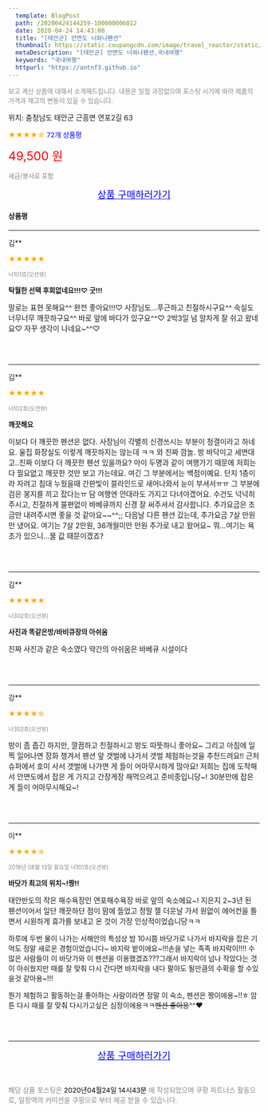 ```yaml
---
  template: BlogPost
  path: /20200424144259-100000006012
  date: 2020-04-24 14:43:00
  title: "[태안군] 안면도 너와나펜션"
  thumbnail: https://static.coupangcdn.com/image/travel_reactor/static/booking/image/pension/ddnayo/ffa83601-043c-4646-a898-6580c2e4bee9.jpg
  metaDescription: "[태안군] 안면도 너와나펜션,국내여행"
  keywords: "국내여행"
  httpurl: "https://antnf3.github.io"
---
```

  
<span style="color: #888;font-size:0.8rem">보고 계신 상품에 대해서 소개해드립니다.
내용은 일절 과장없으며 포스팅 시기에 따라 제품의 가격과 재고의 변동이 있을 수 있습니다.</span>
  
<span style="font-size: 0.9rem;">위치: 충청남도 태안군 근흥면 연포2길 63</span>
  
<span style="color: orange;">★★★★☆</span> <span style="color: blue;font-size: 0.85rem;">72개 상품평</span>
  
<span style="color: red;font-size: 1.5rem;">49,500 원</span>
  
<span style="color: #888;font-size:0.8rem">세금/봉사료 포함</span>





<p align="center"><a href="http://me2.do/FY7KCgXj" style="font-size: 1.2rem; color: blue;">상품 구매하러가기</a></p>

#### 상품평
  
---
  
김**
    
<span style="color: orange;">★★★★★</span>
    
<span style="color: #888;font-size:0.7rem">너101호(오션뷰)</span>
    
<span style="font-size:0.85rem">**탁월한 선택 후회없네요!!!♡ 굿!!!**</span>
    
<span style="font-size: 0.9rem;">말로는 표현 못해요^^
완전 좋아요!!!♡
사장님도...푸근하고 친절하시구요^^
숙실도 너무너무 깨끗하구요^^
바로 앞에 바다가 있구요^^♡
2박3일 넘 알차게 잘 쉬고 왔네요♡
자꾸 생각이 나네요~^^♡</span>
    
<br>
<br>

---
  
김**
    
<span style="color: orange;">★★★★★</span>
    
<span style="color: #888;font-size:0.7rem">너102호(오션뷰)</span>
    
<span style="font-size:0.85rem">**깨끗해요**</span>
    
<span style="font-size: 0.9rem;">이보다 더 깨끗한 펜션은 없다.
사장님이 각별히 신경쓰시는 부분이 청결이라고 하네요.
울집 화장실도 이렇게 깨끗하지는 않는데 ㅋㅋ 와 진짜 깜놀. 방 바닥이고 세면대고..진짜 이보다 더 깨끗한 펜션 있을까요?
 아이 두명과 같이 여행가기 때문에 저희는 다 필요없고 깨끗한 것만 보고 가는데요. 여긴 그 부분에서는 백점이예요.
단지 1층이라 자려고 침대 누웠을때 간판빛이 블라인드로 새어나와서 눈이 부셔서ㅠㅠ 그 부분에 검은 봉지를 끼고 잤다는ㅠ 담 여행엔 안대라도 가지고 다녀야겠어요.
수건도 넉넉히 주시고, 친절하게 불편없이 바베큐까지 신경 잘 써주셔서 감사합니다.
추가요금은 조금만 내려주시면 좋을 것 같아요~~^^;;
다음날 다른 펜션 갔는데, 추가요금 7살 만원만 냈어요.
여기는 7살 2만원, 36개월미만 만원 추가로 내고 왔어요~ 뭐...여기는 욕조가 있으니...물 값 때문이겠죠?</span>
    
<br>
<br>

---
  
김**
    
<span style="color: orange;">★★★★★</span>
    
<span style="color: #888;font-size:0.7rem">나302호(오션뷰)</span>
    
<span style="font-size:0.85rem">**사진과 똑같은방/바비큐장의 아쉬움**</span>
    
<span style="font-size: 0.9rem;">진짜 사진과 같은 숙소였다
약간의 아쉬움은 바베큐 시설이다</span>
    
<br>
<br>

---
  
강**
    
<span style="color: orange;">★★★★☆</span>
    
<span style="color: #888;font-size:0.7rem">나302호(오션뷰)</span>
    

    
<span style="font-size: 0.9rem;">방이 좀 좁긴 하지만, 깔끔하고 친절하시고 방도 따뜻하니 좋아요~
그리고 아침에 일찍 일어나면 장화 챙겨서 펜션 앞 갯벌에 나가서 
갯벌 체험하는것을 추천드려요!!
근처 슈퍼에서 호미 사서 갯벌에 나가면 
게 들이 어마무시하게 많아요!
저희는 집에 도착해서 안면도에서 잡은 게 가지고 
간장게장 해먹으려고 준비중입니당~!
30분만에 잡은 게 들이 어마무시해요~!</span>
    
<br>
<br>

---
  
이**
    
<span style="color: orange;">★★★★☆</span>
    
<span style="color: #888;font-size:0.7rem">2018년 08월 13일 월요일 너101호(오션뷰)</span>
    
<span style="font-size:0.85rem">**바닷가 최고의 위치~!짱!!**</span>
    
<span style="font-size: 0.9rem;">태안반도의 작은 해수욕장인 연포해수욕장 바로 앞의 숙소에요~! 지은지 2~3년 된 펜션이어서 일단 깨끗하단 점이 맘에 들었고 정말 젤 더운날 가서 원없이 에어컨을 틀면서 시원하게 휴가를 보내고 온 것이 가장 인상적이었습니당ㅋㅋ

하루에 두번 물이 나가는 서해안의 특성상 밤 10시쯤 바닷가로 나가서 바지락을 잡은 기억도 정말 새로운 경험이었습니다~
바지락 밭이에요~!!!손을 넣는 족족 바지락이!!!! 수많은 사람들이 이 바닷가와 이 펜션을 이용했겠죠???그래서 바지락이 넘나 작았다는 것이 아쉬웠지만 때를 잘 맞춰 다시 간다면 바지락을 내다 팔아도 될만큼의 수확을 할 수있을것 같아용~!!!

뭔가 체험하고 활동하는걸 좋아하는 사람이라면 정말 이 숙소, 펜션은 짱이에용~!!ㅎ 암튼 다시 때를 잘 맞춰 다시가고싶은 심정이에용ㅋㅋ~~펜션 좋아용~~^^♥</span>
    
<br>
<br>


  
---
  
<p align="center"><a href="http://me2.do/FY7KCgXj" style="font-size: 1.2rem; color: blue;">상품 구매하러가기</a></p>
  
<br>
  
<span style="font-size: 0.85rem; color: #888;">해당 상품 포스팅은 <span style="color: #000;"> 2020년04월24일 14시43분 </span> 에 작성되었으며 쿠팡 파트너스 활동으로, 일정액의 커미션을 쿠팡으로 부터 제공 받을 수 있습니다.</span>